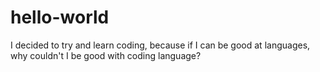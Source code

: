 # hello-world

I decided to try and learn coding, because if I can be good at languages, why couldn't I be good with coding language? 
